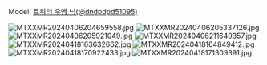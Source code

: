 ﻿---
dddd: 2024.04.06 양시숲 벚꽃
nickname: 우엥
sns_type: x
sns_id: dndpdpd51095
---

<a name="dndpdpd51095"></a>
Model: <a href="https://x.com/dndpdpd51095" target="_blank">트위터 우엥 님(@dndpdpd51095)</a>

![MTXXMR20240406204659558.jpg](/assets/img/2024/04-06/우엥/MTXXMR20240406204659558.jpg)
![MTXXMR20240406205337126.jpg](/assets/img/2024/04-06/우엥/MTXXMR20240406205337126.jpg)
![MTXXMR20240406205921049.jpg](/assets/img/2024/04-06/우엥/MTXXMR20240406205921049.jpg)
![MTXXMR20240406211649357.jpg](/assets/img/2024/04-06/우엥/MTXXMR20240406211649357.jpg)
![MTXXMR20240418163632662.jpg](/assets/img/2024/04-06/우엥/MTXXMR20240418163632662.jpg)
![MTXXMR20240418164849412.jpg](/assets/img/2024/04-06/우엥/MTXXMR20240418164849412.jpg)
![MTXXMR20240418170922433.jpg](/assets/img/2024/04-06/우엥/MTXXMR20240418170922433.jpg)
![MTXXMR20240418171309391.jpg](/assets/img/2024/04-06/우엥/MTXXMR20240418171309391.jpg)
